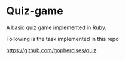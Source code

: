 # Quiz-game

A basic quiz game implemented in Ruby.

Following is the task implemented in this repo

https://github.com/gophercises/quiz
